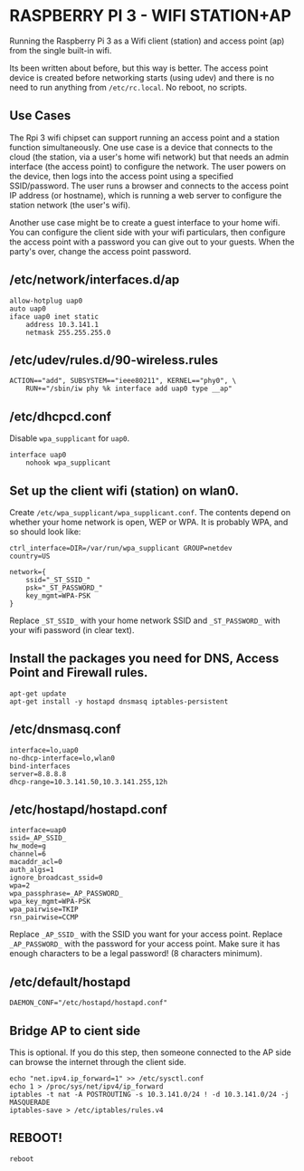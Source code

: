# RASPBERRY PI 3 - WIFI STATION+AP

Running the Raspberry Pi 3 as a Wifi client (station) and access point (ap) from the single built-in wifi.

Its been written about before, but this way is better.  The access point device is created before networking
starts (using udev) and there is no need to run anything from `/etc/rc.local`.  No reboot, no scripts.

## Use Cases

The Rpi 3 wifi chipset can support running an access point and a station function simultaneously.  One
use case is a device that connects to the cloud (the station, via a user's home wifi network) but
that needs an admin interface (the access point) to configure the network.  The user powers on the
device, then logs into the access point using a specified SSID/password.  The user runs a browser
and connects to the access point IP address (or hostname), which is running a web server to configure
the station network (the user's wifi).

Another use case might be to create a guest interface to your home wifi.  You can configure the client
side with your wifi particulars, then configure the access point with a password you can give out to your
guests.  When the party's over, change the access point password.

## /etc/network/interfaces.d/ap

    allow-hotplug uap0
    auto uap0
    iface uap0 inet static
        address 10.3.141.1
        netmask 255.255.255.0

## /etc/udev/rules.d/90-wireless.rules 

    ACTION=="add", SUBSYSTEM=="ieee80211", KERNEL=="phy0", \
        RUN+="/sbin/iw phy %k interface add uap0 type __ap"

## /etc/dhcpcd.conf

Disable `wpa_supplicant` for `uap0`.

```
interface uap0
    nohook wpa_supplicant
```

## Set up the client wifi (station) on wlan0.

Create `/etc/wpa_supplicant/wpa_supplicant.conf`.  The contents depend on whether your home network is open, WEP or WPA.  It is
probably WPA, and so should look like:

    ctrl_interface=DIR=/var/run/wpa_supplicant GROUP=netdev
    country=US
    
    network={
	    ssid="_ST_SSID_"
	    psk="_ST_PASSWORD_"
	    key_mgmt=WPA-PSK
    }

Replace `_ST_SSID_` with your home network SSID and `_ST_PASSWORD_` with your wifi password (in clear text).
	
## Install the packages you need for DNS, Access Point and Firewall rules.

    apt-get update
	apt-get install -y hostapd dnsmasq iptables-persistent

## /etc/dnsmasq.conf

    interface=lo,uap0
    no-dhcp-interface=lo,wlan0
    bind-interfaces
    server=8.8.8.8
    dhcp-range=10.3.141.50,10.3.141.255,12h

## /etc/hostapd/hostapd.conf

    interface=uap0
    ssid=_AP_SSID_
    hw_mode=g
    channel=6
    macaddr_acl=0
    auth_algs=1
    ignore_broadcast_ssid=0
    wpa=2
    wpa_passphrase=_AP_PASSWORD_
    wpa_key_mgmt=WPA-PSK
    wpa_pairwise=TKIP
    rsn_pairwise=CCMP

Replace `_AP_SSID_` with the SSID you want for your access point.  Replace `_AP_PASSWORD_` with the password for your access point.  Make sure it has
enough characters to be a legal password!  (8 characters minimum).

## /etc/default/hostapd

    DAEMON_CONF="/etc/hostapd/hostapd.conf"

## Bridge AP to cient side

This is optional.  If you do this step, then someone connected to the AP side can browse the internet through the client side.

    echo "net.ipv4.ip_forward=1" >> /etc/sysctl.conf
    echo 1 > /proc/sys/net/ipv4/ip_forward
	iptables -t nat -A POSTROUTING -s 10.3.141.0/24 ! -d 10.3.141.0/24 -j MASQUERADE
    iptables-save > /etc/iptables/rules.v4


## REBOOT!

    reboot
    

